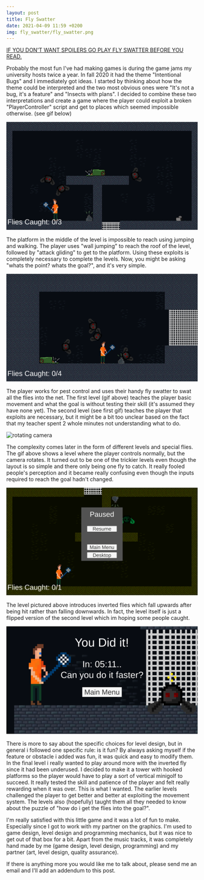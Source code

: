 ```yaml
---
layout: post
title: Fly Swatter
date: 2021-04-09 11:59 +0200
img: fly_swatter/fly_swatter.png
---
```


[IF YOU DON'T WANT SPOILERS GO PLAY FLY SWATTER BEFORE YOU READ.](https://kimcodekill.itch.io/fly-swatter)

Probably the most fun I've had making games is during the game jams my university hosts twice a year. In fall 2020 it had the theme "Intentional Bugs" and I immediately got ideas. I started by thinking about how the theme could be interpreted and the two most obvious ones were "It's not a bug, it's a feature" and "Insects with plans". I decided to combine these two interpretations and create a game where the player could exploit a broken "PlayerController" script and get to places which seemed impossible otherwise. (see gif below)

![exploiting movement](../assets/img/fly_swatter/fs_movement.gif)

The platform in the middle of the level is impossible to reach using jumping and walking. The player uses "wall jumping" to reach the roof of the level, followed by "attack gliding" to get to the platform. Using these exploits is completely necessary to complete the levels. Now, you might be asking "whats the point? whats the goal?", and it's very simple.

![completing level](../assets/img/fly_swatter/fs_goal.gif)

The player works for pest control and uses their handy fly swatter to swat all the flies into the net. The first level (gif above) teaches the player basic movement and what the goal is without testing their skill (it's assumed they have none yet). The second level (see first gif) teaches the player that exploits are necessary, but it might be a bit too unclear based on the fact that my teacher spent 2 whole minutes not understanding what to do. 

![rotating camera](../assets/img/fly_swatter/fs_rotating_camera.gif)

The complexity comes later in the form of different levels and special flies. The gif above shows a level where the player controls normally, but the camera rotates. It turned out to be one of the trickier levels even though the layout is so simple and there only being one fly to catch. It really fooled people's perception and it became really confusing even though the inputs required to reach the goal hadn't changed.

![upside down](../assets/img/fly_swatter/fs_upside_down.gif)

The level pictured above introduces inverted flies which fall upwards after being hit rather than falling downwards. In fact, the level itself is just a flipped version of the second level which im hoping some people caught.

![end screen](../assets/img/fly_swatter/fs_end_screen.gif)

There is more to say about the specific choices for level design, but in general i followed one specific rule: is it fun? By always asking myself if the feature or obstacle i added was fun, it was quick and easy to modify them. In the final level i really wanted to play around more with the inverted fly since it had been underused. I decided to make it a tower with hooked platforms so the player would have to play a sort of vertical minigolf to succeed. It really tested the skill and patience of the player and felt really rewarding when it was over. This is what I wanted. The earlier levels challenged the player to get better and better at exploiting the movement system. The levels also (hopefully) taught them all they needed to know about the puzzle of "how do i get the flies into the goal?". 

I'm really satisfied with this little game and it was a lot of fun to make. Especially since I got to work with my partner on the graphics. I'm used to game design, level design and programming mechanics, but it was nice to get out of that box for a bit. Apart from the music tracks, it was completely hand made by me (game design, level design, programming) and my partner (art, level design, quality assurance).

If there is anything more you would like me to talk about, please send me an email and I'll add an addendum to this post.